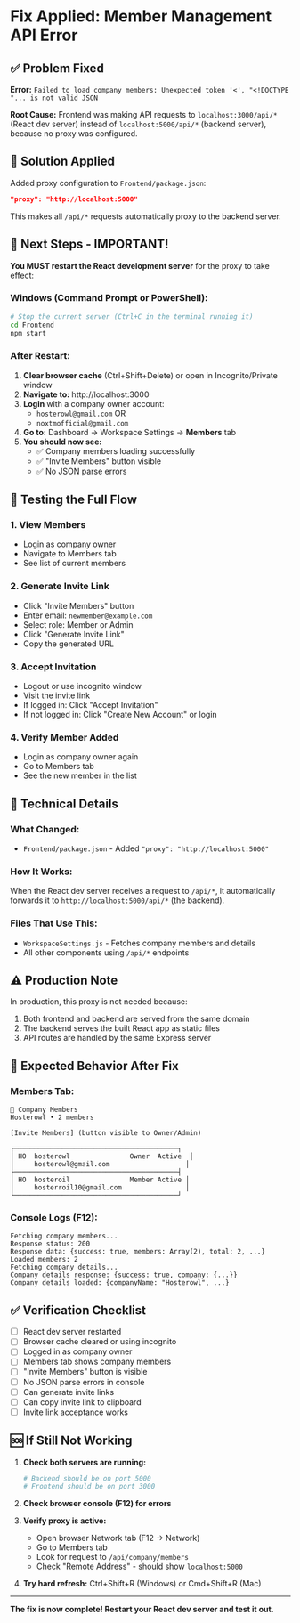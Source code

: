# Fix Applied: Member Management API Error

## ✅ Problem Fixed

**Error:** `Failed to load company members: Unexpected token '<', "<!DOCTYPE "... is not valid JSON`

**Root Cause:** Frontend was making API requests to `localhost:3000/api/*` (React dev server) instead of `localhost:5000/api/*` (backend server), because no proxy was configured.

## 🔧 Solution Applied

Added proxy configuration to `Frontend/package.json`:

```json
"proxy": "http://localhost:5000"
```

This makes all `/api/*` requests automatically proxy to the backend server.

## 🚀 Next Steps - IMPORTANT!

**You MUST restart the React development server** for the proxy to take effect:

### Windows (Command Prompt or PowerShell):
```bash
# Stop the current server (Ctrl+C in the terminal running it)
cd Frontend
npm start
```

### After Restart:

1. **Clear browser cache** (Ctrl+Shift+Delete) or open in Incognito/Private window
2. **Navigate to:** http://localhost:3000
3. **Login** with a company owner account:
   - `hosterowl@gmail.com` OR
   - `noxtmofficial@gmail.com`
4. **Go to:** Dashboard → Workspace Settings → **Members** tab
5. **You should now see:**
   - ✅ Company members loading successfully
   - ✅ "Invite Members" button visible
   - ✅ No JSON parse errors

## 🧪 Testing the Full Flow

### 1. View Members
- Login as company owner
- Navigate to Members tab
- See list of current members

### 2. Generate Invite Link
- Click "Invite Members" button
- Enter email: `newmember@example.com`
- Select role: Member or Admin
- Click "Generate Invite Link"
- Copy the generated URL

### 3. Accept Invitation
- Logout or use incognito window
- Visit the invite link
- If logged in: Click "Accept Invitation"
- If not logged in: Click "Create New Account" or login

### 4. Verify Member Added
- Login as company owner again
- Go to Members tab
- See the new member in the list

## 📝 Technical Details

### What Changed:
- `Frontend/package.json` - Added `"proxy": "http://localhost:5000"`

### How It Works:
When the React dev server receives a request to `/api/*`, it automatically forwards it to `http://localhost:5000/api/*` (the backend).

### Files That Use This:
- `WorkspaceSettings.js` - Fetches company members and details
- All other components using `/api/*` endpoints

## ⚠️ Production Note

In production, this proxy is not needed because:
1. Both frontend and backend are served from the same domain
2. The backend serves the built React app as static files
3. API routes are handled by the same Express server

## 🎯 Expected Behavior After Fix

### Members Tab:
```
👥 Company Members
Hosterowl • 2 members

[Invite Members] (button visible to Owner/Admin)

┌─────────────────────────────────────────┐
│ HO  hosterowl               Owner  Active  │
│     hosterowl@gmail.com                   │
├─────────────────────────────────────────┤
│ HO  hosteroil               Member Active │
│     hosterroil10@gmail.com                │
└─────────────────────────────────────────┘
```

### Console Logs (F12):
```
Fetching company members...
Response status: 200
Response data: {success: true, members: Array(2), total: 2, ...}
Loaded members: 2
Fetching company details...
Company details response: {success: true, company: {...}}
Company details loaded: {companyName: "Hosterowl", ...}
```

## ✅ Verification Checklist

- [ ] React dev server restarted
- [ ] Browser cache cleared or using incognito
- [ ] Logged in as company owner
- [ ] Members tab shows company members
- [ ] "Invite Members" button is visible
- [ ] No JSON parse errors in console
- [ ] Can generate invite links
- [ ] Can copy invite link to clipboard
- [ ] Invite link acceptance works

## 🆘 If Still Not Working

1. **Check both servers are running:**
   ```bash
   # Backend should be on port 5000
   # Frontend should be on port 3000
   ```

2. **Check browser console (F12) for errors**

3. **Verify proxy is active:**
   - Open browser Network tab (F12 → Network)
   - Go to Members tab
   - Look for request to `/api/company/members`
   - Check "Remote Address" - should show `localhost:5000`

4. **Try hard refresh:** Ctrl+Shift+R (Windows) or Cmd+Shift+R (Mac)

---

**The fix is now complete! Restart your React dev server and test it out.**
